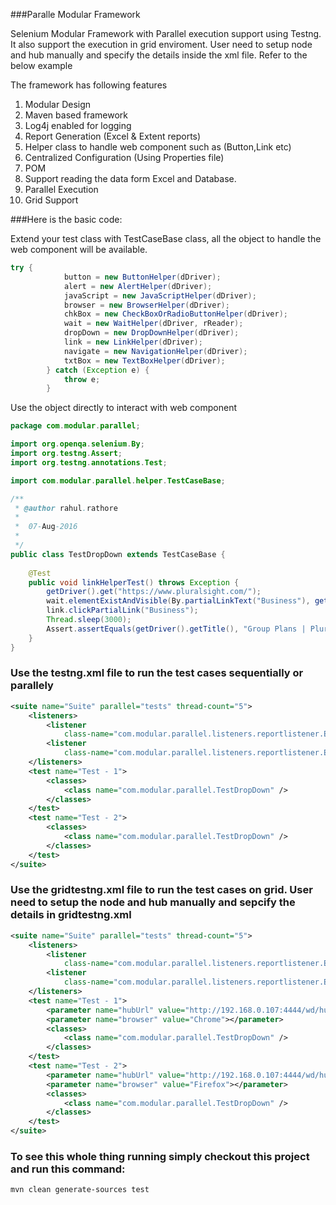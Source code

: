 ###Paralle Modular Framework

Selenium Modular Framework with Parallel execution support using Testng.
It also support the execution in grid enviroment.
User need to setup node and hub manually and specify the details inside the xml file.
Refer to the below example

The framework has following features 

1. Modular Design
2. Maven based framework
3. Log4j enabled for logging
4. Report Generation (Excel & Extent reports) 
5. Helper class to handle web component such as (Button,Link etc)
6. Centralized Configuration (Using Properties file)
7. POM
8. Support reading the data form Excel and Database.
9. Parallel Execution 
10. Grid Support

###Here is the basic code:

Extend your test class with TestCaseBase class, all the object to handle the web component will be available.

```java
try {
			button = new ButtonHelper(dDriver);
			alert = new AlertHelper(dDriver);
			javaScript = new JavaScriptHelper(dDriver);
			browser = new BrowserHelper(dDriver);
			chkBox = new CheckBoxOrRadioButtonHelper(dDriver);
			wait = new WaitHelper(dDriver, rReader);
			dropDown = new DropDownHelper(dDriver);
			link = new LinkHelper(dDriver);
			navigate = new NavigationHelper(dDriver);
			txtBox = new TextBoxHelper(dDriver);
		} catch (Exception e) {
			throw e;
		}
```

Use the object directly to interact with web component

```java
package com.modular.parallel;

import org.openqa.selenium.By;
import org.testng.Assert;
import org.testng.annotations.Test;

import com.modular.parallel.helper.TestCaseBase;

/**
 * @author rahul.rathore
 *	
 *	07-Aug-2016
 *
 */
public class TestDropDown extends TestCaseBase {
	
	@Test
	public void linkHelperTest() throws Exception {
		getDriver().get("https://www.pluralsight.com/");
		wait.elementExistAndVisible(By.partialLinkText("Business"), getConfigReader().getExplicitWait(), 250);
		link.clickPartialLink("Business");
		Thread.sleep(3000);
		Assert.assertEquals(getDriver().getTitle(), "Group Plans | Pluralsight");
	}
}
```

### Use the testng.xml file to run the test cases sequentially or parallely 

```xml
<suite name="Suite" parallel="tests" thread-count="5">
	<listeners>
		<listener
			class-name="com.modular.parallel.listeners.reportlistener.ExcelReportListener" />
		<listener
			class-name="com.modular.parallel.listeners.reportlistener.ExtentReportListener" />
	</listeners>
	<test name="Test - 1">
		<classes>
			<class name="com.modular.parallel.TestDropDown" />
		</classes>
	</test>
	<test name="Test - 2">
		<classes>
			<class name="com.modular.parallel.TestDropDown" />
		</classes>
	</test>
</suite>
```

### Use the gridtestng.xml file to run the test cases on grid. User need to setup the node and hub manually and sepcify the details in gridtestng.xml

```xml
<suite name="Suite" parallel="tests" thread-count="5">
	<listeners>
		<listener
			class-name="com.modular.parallel.listeners.reportlistener.ExcelReportListener" />
		<listener
			class-name="com.modular.parallel.listeners.reportlistener.ExtentReportListener" />
	</listeners>
	<test name="Test - 1">
		<parameter name="hubUrl" value="http://192.168.0.107:4444/wd/hub" />
		<parameter name="browser" value="Chrome"></parameter>
		<classes>
			<class name="com.modular.parallel.TestDropDown" />
		</classes>
	</test>
	<test name="Test - 2">
		<parameter name="hubUrl" value="http://192.168.0.107:4444/wd/hub" />
		<parameter name="browser" value="Firefox"></parameter>
		<classes>
			<class name="com.modular.parallel.TestDropDown" />
		</classes>
	</test>
</suite> 
```

### To see this whole thing running simply checkout this project and run this command:

`mvn clean generate-sources test`
